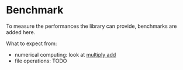 # Benchmark

To measure the performances the library can provide, benchmarks are added here.

What to expect from:

- numerical computing: look at [multiply add](multiply_add/)
- file operations: TODO